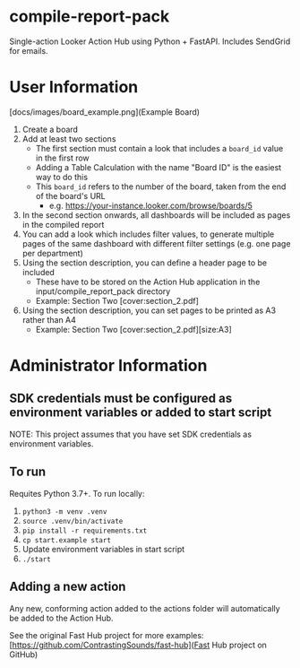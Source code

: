 # compile-report-pack
Single-action Looker Action Hub using Python + FastAPI. Includes SendGrid for emails.

# User Information

[docs/images/board_example.png](Example Board)

1. Create a board
2. Add at least two sections
   - The first section must contain a look that includes a `board_id` value in the first row
   - Adding a Table Calculation with the name "Board ID" is the easiest way to do this
   - This `board_id` refers to the number of the board, taken from the end of the board's URL
     - e.g. https://your-instance.looker.com/browse/boards/5
3. In the second section onwards, all dashboards will be included as pages in the compiled report
4. You can add a look which includes filter values, to generate multiple pages of the same dashboard with different filter settings (e.g. one page per department)
5. Using the section description, you can define a header page to be included
   - These have to be stored on the Action Hub application in the input/compile_report_pack directory
   - Example: Section Two [cover:section_2.pdf]
6. Using the section description, you can set pages to be printed as A3 rather than A4
   - Example: Section Two [cover:section_2.pdf][size:A3]

# Administrator Information

## SDK credentials must be configured as environment variables or added to start script
NOTE: This project assumes that you have set SDK credentials as environment variables.

## To run
Requites Python 3.7+. To run locally:

1. `python3 -m venv .venv`
2. `source .venv/bin/activate`
3. `pip install -r requirements.txt`
4. `cp start.example start`
5. Update environment variables in start script
4. `./start`

## Adding a new action

Any new, conforming action added to the actions folder will automatically be added to the Action Hub.

See the original Fast Hub project for more examples: [https://github.com/ContrastingSounds/fast-hub](Fast Hub project on GitHub)
